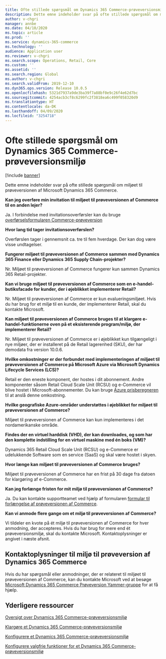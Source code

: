 ```yaml
---
title: Ofte stillede spørgsmål om Dynamics 365 Commerce-prøveversionsmiljø
description: Dette emne indeholder svar på ofte stillede spørgsmål om miljøet til prøveversionen af Microsoft Dynamics 365 Commerce.
author: v-chgri
manager: annbe
ms.date: 04/10/2020
ms.topic: article
ms.prod: ''
ms.service: dynamics-365-commerce
ms.technology: ''
audience: Application user
ms.reviewer: v-chgri
ms.search.scope: Operations, Retail, Core
ms.custom: ''
ms.assetid: ''
ms.search.region: Global
ms.author: v-chgri
ms.search.validFrom: 2019-12-10
ms.dyn365.ops.version: Release 10.0.5
ms.openlocfilehash: 5321d7937a9de3ba39f7a88bf0e9c26f4e62d7bc
ms.sourcegitcommit: 4254acb3cf8c6299fc2f3818ea6c499f058320d9
ms.translationtype: HT
ms.contentlocale: da-DK
ms.lasthandoff: 04/09/2020
ms.locfileid: "3254718"
---
```

# <a name="dynamics-365-commerce-preview-environment-faq"></a>Ofte stillede spørgsmål om Dynamics 365 Commerce-prøveversionsmiljø

[!include [banner](includes/banner.md)]

Dette emne indeholder svar på ofte stillede spørgsmål om miljøet til prøveversionen af Microsoft Dynamics 365 Commerce.

**Kan jeg overføre min invitation til miljøet til prøveversionen af Commerce til en anden lejer?**

Ja. I forbindelse med invitationsoverførsler kan du bruge [overførselsformularen Commerce-prøveversion](https://aka.ms/Dynamics365CommercePreviewTransferForm)

**Hvor lang tid tager invitationsoverførslen?**

Overførslen tager i gennemsnit ca. tre til fem hverdage. Der kan dog være visse undtagelser.

**Fungerer miljøet til prøveversionen af Commerce sammen med Dynamics 365 Finance eller Dynamics 365 Supply Chain-projekter?**

Nr. Miljøet til prøveversionen af Commerce fungerer kun sammen Dynamics 365 Retail-projekter.

**Kan vi bruge miljøet til prøveversionen af Commerce som en e-handel-butiksfacade for kunder, der i øjeblikket implementerer Retail?**

Nr. Miljøet til prøveversionen af Commerce er kun evalueringsmiljøet. Hvis du har brug for et miljø til en kunde, der implementerer Retail, skal du kontakte Microsoft.

**Kan miljøet til prøveversionen af Commerce bruges til at klargøre e-handel-funktionerne oven på et eksisterende program/miljø, der implementerer Retail?**

Nr. Miljøet til prøveversionen af Commerce er i øjeblikket kun tilgængeligt i nye miljøer, der er installeret på de Retail lagerenhed (SKU), der har demodata fra version 10.0.6.

**Hvilke omkostninger er der forbundet med implementeringen af miljøet til prøveversionen af Commerce på Microsoft Azure via Microsoft Dynamics Lifecycle Services (LCS)?**

Retail er den eneste komponent, der hostes i dit abonnement. Andre komponenter såsom Retail Cloud Scale Unit (RCSU) og e-Commerce vil blive hostet i Microsoft-abonnementer. Du kan bruge [Azure prisberegneren](https://azure.microsoft.com/pricing/calculator/) til at anslå denne omkostning.

**Hvilke geografiske Azure-områder understøttes i øjeblikket for miljøet til prøveversionen af Commerce?**

Miljøet til prøveversionen af Commerce kan kun implementeres i det nordamerikanske område.

**Findes der en virtuel harddisk (VHD), der kan downloades, og som har den komplette indstilling for en virtuel maskine med én boks (VM)?**

Dynamics 365 Retail Cloud Scale Unit (RCSU) og e-Commerce er udelukkende Software som en service (SaaS) og skal være hostet i skyen.

**Hvor længe kan miljøet til prøveversionen af Commerce bruges?**

Miljøet til prøveversionen af Commerce har en frist på 30 dage fra datoen for klargøring af e-Commerce.

**Kan jeg forlænge fristen for mit miljø til prøveversionen af Commerce?**

Ja. Du kan kontakte supportteamet ved hjælp af formularen [formular til forlængelse af prøveversionen af Commerce](https://aka.ms/Dynamics365CommercePreviewExtensionForm).

**Kan vi anmode flere gange om et miljø til prøveversionen af Commerce?**

Vi tildeler en kvote på ét miljø til prøveversionen af Commerce for hver anmodning, der accepteres. Hvis du har brug for mere end ét prøveversionsmiljø, skal du kontakte Microsoft. Kontaktoplysninger er angivet i næste afsnit.

## <a name="dynamics-365-commerce-preview-environment-contact-information"></a>Kontaktoplysninger til miljø til prøveversion af Dynamics 365 Commerce

Hvis du har spørgsmål eller anmodninger, der er relateret til miljøet til prøveversionen af Commerce, kan du kontakte Microsoft ved at besøge [Microsoft Dynamics 365 Commerce Prøveversion Yammer-gruppe](https://aka.ms/Dynamics365CommercePreviewYammer) for at få hjælp.

## <a name="additional-resources"></a>Yderligere ressourcer

[Oversigt over Dynamics 365 Commerce-prøveversionsmiljø](cpe-overview.md)

[Klargøre et Dynamics 365 Commerce-prøveversionsmiljø](provisioning-guide.md)

[Konfigurere et Dynamics 365 Commerce-prøveversionsmiljø](cpe-post-provisioning.md)

[Konfigurere valgfrie funktioner for et Dynamics 365 Commerce-prøveversionsmiljø](cpe-optional-features.md)
